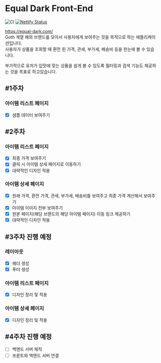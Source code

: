# Equal Dark Front-End
![CI](https://github.com/juunini/project-react-2-juunini/workflows/CI/badge.svg)
[![Netlify Status](https://api.netlify.com/api/v1/badges/21f43689-513d-4f3d-b4b1-b404ac65d1b1/deploy-status)](https://app.netlify.com/sites/elastic-volhard-7be23e/deploys)

https://equal-dark.com/  
Goth 계열 해외 브랜드를 모아서 사용자에게 보여주는 것을 목적으로 하는 애플리케이션입니다.  
사용자가 상품을 조회할 때 환전 된 가격, 관세, 부가세, 배송비 등을 한눈에 볼 수 있습니다.  

부가적으로 유저가 입맛에 맞는 상품을 쉽게 볼 수 있도록 필터링과 검색 기능도 제공하는 것을 목표로 하고있습니다.  

## #1주차
### 아이템 리스트 페이지
- [x] 샘플 데이터 보여주기

## #2주차
### 아이템 리스트 페이지
- [x] 최종 가격 보여주기
- [x] 클릭 시 아이템 상세 페이지로 이동하기
- [x] 대략적인 디자인 적용
### 아이템 상세 페이지
- [x] 원래 가격, 환전 가격, 관세, 부가세, 배송비를 보여주고 최종 가격 계산해서 보여주기
- [x] 아이템 이미지 전부 보여주기
- [x] 원본 페이지(해당 브랜드의 해당 아이템 페이지) 이동 링크 제공하기
- [x] 대략적인 디자인 적용

## #3주차 진행 예정
### 레이아웃
- [x] 헤더 생성
- [x] 푸터 생성

### 아이템 리스트 페이지
- [x] 디자인 정리 및 적용

### 아이템 상세 페이지
- [x] 디자인 정리 및 적용

## #4주차 진행 예정
- [ ] 백엔드 서버 제작
- [ ] 프론트와 백엔드 서버 연결
